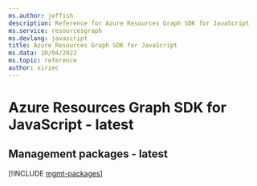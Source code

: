 ```yaml
---
ms.author: jeffish
description: Reference for Azure Resources Graph SDK for JavaScript
ms.service: resourcesgraph
ms.devlang: javascript
title: Azure Resources Graph SDK for JavaScript
ms.data: 10/04/2022
ms.topic: reference
author: xirzec
---
```

# Azure Resources Graph SDK for JavaScript - latest

## Management packages - latest
[!INCLUDE [mgmt-packages](resources-graph-mgmt-index.md)]